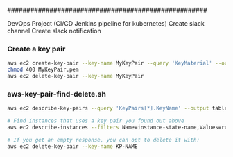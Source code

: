 

####################################################

DevOps Project (CI/CD Jenkins pipeline for kubernetes)
Create slack channel 
Create slack notification

### Create a key pair

```sh
aws ec2 create-key-pair --key-name MyKeyPair --query 'KeyMaterial' --output text > MyKeyPair.pem
chmod 400 MyKeyPair.pem
aws ec2 delete-key-pair --key-name MyKeyPair
```

### aws-key-pair-find-delete.sh

```sh
aws ec2 describe-key-pairs --query 'KeyPairs[*].KeyName' --output table

# Find instances that uses a key pair you found out above
aws ec2 describe-instances --filters Name=instance-state-name,Values=running Name=key-name,Values="KP-NAME" --query 'Reservations[*].Instances[*].InstanceId'

# If you get an empty response, you can opt to delete it with:
aws ec2 delete-key-pair --key-name KP-NAME
```
